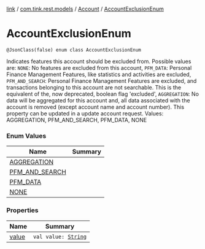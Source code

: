 [link](../../../index.md) / [com.tink.rest.models](../../index.md) / [Account](../index.md) / [AccountExclusionEnum](./index.md)

# AccountExclusionEnum

`@JsonClass(false) enum class AccountExclusionEnum`

Indicates features this account should be excluded from. Possible values are: `NONE`: No features are excluded from this account, `PFM_DATA`: Personal Finance Management Features, like statistics and activities are excluded, `PFM_AND_SEARCH`: Personal Finance Management Features are excluded, and transactions belonging to this account are not searchable. This is the equivalent of the, now deprecated, boolean flag 'excluded', `AGGREGATION`: No data will be aggregated for this account and, all data associated with the account is removed (except account name and account number). This property can be updated in a update account request.
Values: AGGREGATION, PFM_AND_SEARCH, PFM_DATA, NONE

### Enum Values

| Name | Summary |
|---|---|
| [AGGREGATION](-a-g-g-r-e-g-a-t-i-o-n.md) |  |
| [PFM_AND_SEARCH](-p-f-m_-a-n-d_-s-e-a-r-c-h.md) |  |
| [PFM_DATA](-p-f-m_-d-a-t-a.md) |  |
| [NONE](-n-o-n-e.md) |  |

### Properties

| Name | Summary |
|---|---|
| [value](value.md) | `val value: `[`String`](https://kotlinlang.org/api/latest/jvm/stdlib/kotlin/-string/index.html) |
